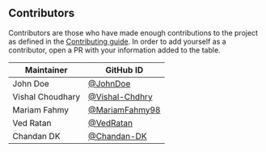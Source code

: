 ## Contributors

Contributors are those who have made enough contributions to the project as defined in the [Contributing guide](https://kyverno.io/community/#contributing). In order to add yourself as a contributor, open a PR with your information added to the table.

| Maintainer               | GitHub ID                                              |
|--------------------------|--------------------------------------------------------|
| John Doe                 | [@JohnDoe](https://github.com/JohnDoe)                 |
| Vishal Choudhary         | [@Vishal-Chdhry](https://github.com/Vishal-Chdhry)     |
| Mariam Fahmy             | [@MariamFahmy98](https://github.com/MariamFahmy98)     |
| Ved Ratan                | [@VedRatan](https://github.com/VedRatan)               |
| Chandan DK               | [@Chandan-DK](https://github.com/Chandan-DK)           |
